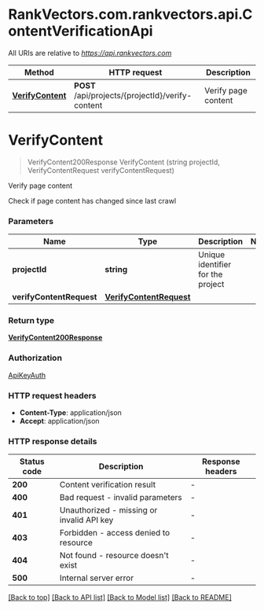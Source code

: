 # RankVectors.com.rankvectors.api.ContentVerificationApi

All URIs are relative to *https://api.rankvectors.com*

| Method | HTTP request | Description |
|--------|--------------|-------------|
| [**VerifyContent**](ContentVerificationApi.md#verifycontent) | **POST** /api/projects/{projectId}/verify-content | Verify page content |

<a id="verifycontent"></a>
# **VerifyContent**
> VerifyContent200Response VerifyContent (string projectId, VerifyContentRequest verifyContentRequest)

Verify page content

Check if page content has changed since last crawl


### Parameters

| Name | Type | Description | Notes |
|------|------|-------------|-------|
| **projectId** | **string** | Unique identifier for the project |  |
| **verifyContentRequest** | [**VerifyContentRequest**](VerifyContentRequest.md) |  |  |

### Return type

[**VerifyContent200Response**](VerifyContent200Response.md)

### Authorization

[ApiKeyAuth](../README.md#ApiKeyAuth)

### HTTP request headers

 - **Content-Type**: application/json
 - **Accept**: application/json


### HTTP response details
| Status code | Description | Response headers |
|-------------|-------------|------------------|
| **200** | Content verification result |  -  |
| **400** | Bad request - invalid parameters |  -  |
| **401** | Unauthorized - missing or invalid API key |  -  |
| **403** | Forbidden - access denied to resource |  -  |
| **404** | Not found - resource doesn&#39;t exist |  -  |
| **500** | Internal server error |  -  |

[[Back to top]](#) [[Back to API list]](../../README.md#documentation-for-api-endpoints) [[Back to Model list]](../../README.md#documentation-for-models) [[Back to README]](../../README.md)

